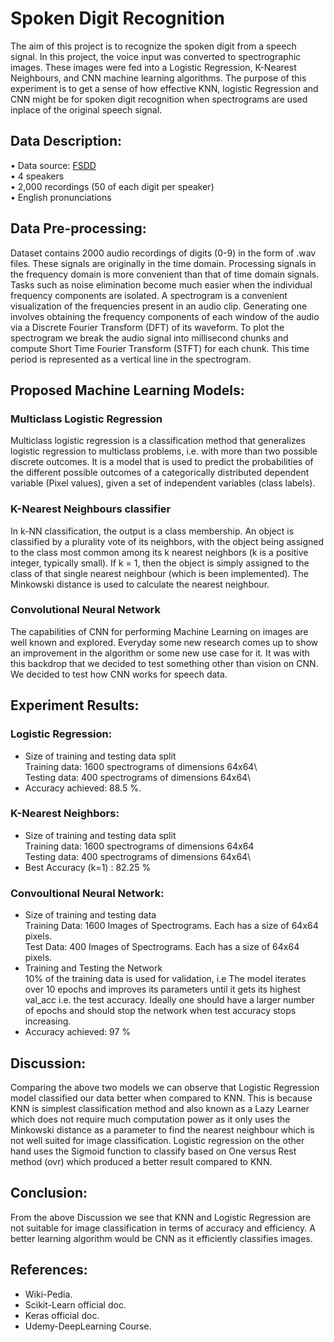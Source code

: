 # Spoken Digit Recognition

The aim of this project is to recognize the spoken digit from a speech signal. In this project, the voice input was converted to spectrographic images. These images were fed into a Logistic Regression, K-Nearest Neighbours, and CNN machine learning algorithms. The purpose of this experiment is to get a sense of how effective KNN, logistic Regression and CNN might be for spoken digit recognition when spectrograms are used inplace of the original speech signal.

## Data Description:

•	Data source: [FSDD](https://github.com/Jakobovski/free-spoken-digit-dataset)\
•	4 speakers\
•	2,000 recordings (50 of each digit per speaker)\
•	English pronunciations

## Data Pre-processing:

Dataset contains 2000 audio recordings of digits (0-9) in the form of .wav files. These signals are originally in the time domain. Processing signals in the frequency domain is more convenient than that of time domain signals. Tasks such as noise elimination become much easier when the individual frequency components are isolated. 
A spectrogram is a convenient visualization of the frequencies present in an audio clip. Generating one involves obtaining the frequency components of each window of the audio via a Discrete Fourier Transform (DFT) of its waveform. To plot the spectrogram we break the audio signal into millisecond chunks and compute Short Time Fourier Transform (STFT) for each chunk. This time period is represented as a vertical line in the spectrogram.            

## Proposed Machine Learning Models:

### Multiclass Logistic Regression 
Multiclass logistic regression is a classification method that generalizes logistic regression to multiclass problems, i.e. with more than two possible discrete outcomes. It is a model that is used to predict the probabilities of the different possible outcomes of a categorically distributed dependent variable (Pixel values), given a set of independent variables (class labels).

### K-Nearest Neighbours classifier	    
In k-NN classification, the output is a class membership. An object is classified by a plurality vote of its neighbors, with the object being assigned to the class most common among its k nearest neighbors (k is a positive integer, typically small). If k = 1, then the object is simply assigned to the class of that single nearest neighbour (which is been implemented). The Minkowski distance is used to calculate the nearest neighbour.	

### Convolutional Neural Network
The capabilities of CNN for performing Machine Learning on images are well known and explored. Everyday some new research comes up to show an improvement in the algorithm or some new use case for it. It was with this backdrop that we decided to test something other than vision on CNN. We decided to test how CNN works for speech data. 

## Experiment Results:

### Logistic Regression:
 - Size of training and testing data split                                                   
 Training data: 1600 spectrograms of dimensions 64x64\                             
 Testing data: 400 spectrograms of dimensions 64x64\
  - Accuracy achieved: 88.5 %.

### K-Nearest Neighbors: 
 - Size of training and testing data split   
Training data: 1600 spectrograms of dimensions 64x64\
Testing data: 400 spectrograms of dimensions 64x64\
 - Best Accuracy (k=1) : 82.25 %
 
 ### Convoultional Neural Network:
  - Size of training and testing data\
Training Data: 1600 Images of Spectrograms. Each has a size of 64x64 pixels.             
Test Data: 400 Images of Spectrograms. Each has a size of 64x64 pixels.      
 - Training and Testing the Network\
10% of the training data is used for validation, i.e The model iterates over 10 epochs and improves its parameters until it gets its highest val_acc i.e. the test accuracy. Ideally one should have a larger number of epochs and should stop the network when test accuracy stops increasing.
 - Accuracy achieved: 97 %

## Discussion:

Comparing the above two models we can observe that Logistic Regression model classified our data better when compared to KNN. This is because KNN is simplest classification method and also known as a Lazy Learner which does not require much computation power as it only uses the Minkowski distance as  a parameter to find the nearest neighbour which is not well suited for image classification. Logistic regression on the other hand uses the Sigmoid function to classify based on One versus Rest method (ovr) which produced a better result compared to KNN.

## Conclusion:

From the above Discussion we see that KNN and Logistic Regression are not suitable for image classification in terms of accuracy and efficiency. A better learning algorithm would be CNN as it efficiently classifies images.

## References:
 - Wiki-Pedia.
 - Scikit-Learn official doc.
 - Keras official doc.
 - Udemy-DeepLearning Course.







